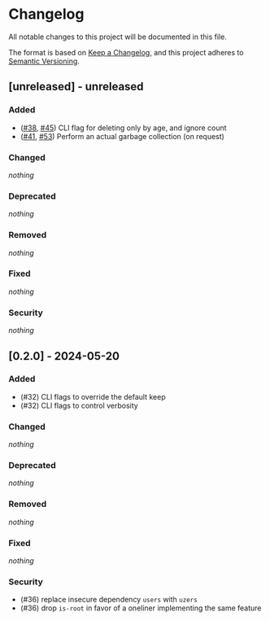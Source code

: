 # Changelog

All notable changes to this project will be documented in this file.

The format is based on [Keep a Changelog](https://keepachangelog.com/en/1.1.0/),
and this project adheres to [Semantic Versioning](https://semver.org/spec/v2.0.0.html).

## [unreleased] - unreleased

### Added

- ([#38], [#45]) CLI flag for deleting only by age, and ignore count
- ([#41], [#53]) Perform an actual garbage collection (on request)

[#38]: https://github.com/NobbZ/nix-janitor/issues/38
[#41]: https://github.com/NobbZ/nix-janitor/issues/41
[#45]: https://github.com/NobbZ/nix-janitor/pull/45
[#53]: https://github.com/NobbZ/nix-janitor/pull/53

### Changed

_nothing_

### Deprecated

_nothing_

### Removed

_nothing_

### Fixed

_nothing_

### Security

_nothing_

## [0.2.0] - 2024-05-20

### Added

- (#32) CLI flags to override the default keep
- (#32) CLI flags to control verbosity

### Changed

_nothing_

### Deprecated

_nothing_

### Removed

_nothing_

### Fixed

_nothing_

### Security

- (#36) replace insecure dependency `users` with `uzers`
- (#36) drop `is-root` in favor of a oneliner implementing the same feature
